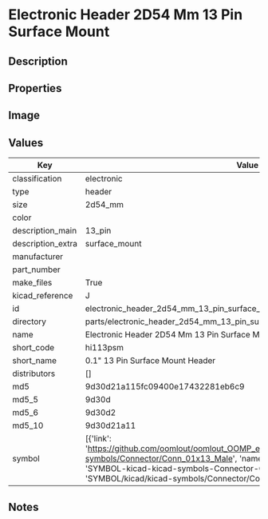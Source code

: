 # Electronic Header 2D54 Mm 13 Pin Surface Mount

## Description

## Properties


## Image


## Values

| Key | Value |
| --- | --- |
| classification | electronic |
| type | header |
| size | 2d54_mm |
| color |  |
| description_main | 13_pin |
| description_extra | surface_mount |
| manufacturer |  |
| part_number |  |
| make_files | True |
| kicad_reference | J |
| id | electronic_header_2d54_mm_13_pin_surface_mount |
| directory | parts/electronic_header_2d54_mm_13_pin_surface_mount |
| name | Electronic Header 2D54 Mm 13 Pin Surface Mount |
| short_code | hi113psm |
| short_name | 0.1" 13 Pin Surface Mount Header |
| distributors | [] |
| md5 | 9d30d21a115fc09400e17432281eb6c9 |
| md5_5 | 9d30d |
| md5_6 | 9d30d2 |
| md5_10 | 9d30d21a11 |
| symbol | [{'link': 'https://github.com/oomlout/oomlout_OOMP_eda_V2/tree/main/SYMBOL/kicad/kicad-symbols/Connector/Conn_01x13_Male', 'name': 'Connector : Conn_01x13_Male', 'id': 'SYMBOL-kicad-kicad-symbols-Connector-Conn_01x13_Male', 'directory': 'SYMBOL/kicad/kicad-symbols/Connector/Conn_01x13_Male/'}] |

## Notes


